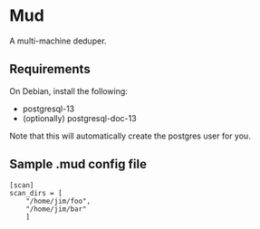 # Mud

A multi-machine deduper.

## Requirements

On Debian, install the following:

<!-- https://www.postgresql.org/docs/13/index.html -->
- postgresql-13
- (optionally) postgresql-doc-13

Note that this will automatically create the postgres user for you.

## Sample .mud config file

```
[scan]
scan_dirs = [
    "/home/jim/foo",
    "/home/jim/bar"
    ]
```

